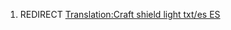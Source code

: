1.  REDIRECT [Translation:Craft shield light txt/es
    ES](Translation:Craft_shield_light_txt/es_ES "wikilink")